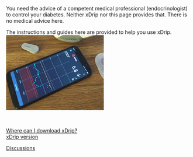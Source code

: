 You need the advice of a competent medical professional (endocrinologist) to control your diabetes. Neither xDrip nor this page provides that. There is no medical advice here.  

The instructions and guides here are provided to help you use xDrip.  
![](https://github.com/Navid200/xDrip/blob/master/Documentation/images/xDinaction.png?raw=true)  
  
<br/>  
  
[Where can I download xDrip?](./Download-xDrip.md)  
[xDrip version](./docs/xDrip-Version.md)  

[Discussions](https://github.com/Navid200/xDrip/discussions)  
